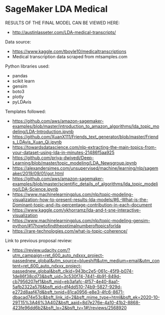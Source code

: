 # SageMaker LDA Medical

RESULTS OF THE FINAL MODEL CAN BE VIEWED HERE:
* http://austinlasseter.com/LDA-medical-transcripts/

Data source:
* https://www.kaggle.com/tboyle10/medicaltranscriptions
* Medical transcription data scraped from mtsamples.com

Python libraries used:
* pandas
* scikit learn
* gensim
* boto3
* plotly
* pyLDAvis


Templates followed:
* https://github.com/aws/amazon-sagemaker-examples/blob/master/introduction_to_amazon_algorithms/lda_topic_modeling/LDA-Introduction.ipynb
* https://github.com/XuanX111/Friends_text_generator/blob/master/Friends_LDAvis_Xuan_Qi.ipynb
* https://towardsdatascience.com/nlp-extracting-the-main-topics-from-your-dataset-using-lda-in-minutes-21486f5aa925
* https://github.com/priya-dwivedi/Deep-Learning/blob/master/topic_modeling/LDA_Newsgroup.ipynb
* https://alexandersimes.com/unsupervised/machine/learning/nlp/sagemaker/2019/09/01/got.html
* https://github.com/aws/amazon-sagemaker-examples/blob/master/scientific_details_of_algorithms/lda_topic_modeling/LDA-Science.ipynb
* https://www.machinelearningplus.com/nlp/topic-modeling-visualization-how-to-present-results-lda-models/#6.-What-is-the-Dominant-topic-and-its-percentage-contribution-in-each-document
* https://www.kaggle.com/ykhorramz/lda-and-t-sne-interactive-visualization
* https://www.machinelearningplus.com/nlp/topic-modeling-gensim-python/#17howtofindtheoptimalnumberoftopicsforlda
* https://rare-technologies.com/what-is-topic-coherence/


Link to previous proposal review:
* https://review.udacity.com/?utm_campaign=ret_600_auto_ndxxx_project-passednew_global&utm_source=blueshift&utm_medium=email&utm_content=ret_600_auto_ndxxx_project-passednew_global&bsft_clkid=943bc2e5-061c-45f9-b074-1de86f38cd73&bsft_uid=3c530f74-7441-4b91-849d-cb7956207ef1&bsft_mid=eb3afafc-4f57-4e40-8aa1-5afb2322a576&bsft_eid=df4dd510-74b9-5827-929d-e272d8aaf47d&bsft_txnid=81ca0956-e8e3-4fc6-8671-dbacad74e53c&bsft_link_id=2&bsft_mime_type=html&bsft_ek=2020-10-29T15%3A46%3A40Z&bsft_aaid=8d7e276e-4a10-41b2-8868-423fe96dd6b2&bsft_lx=2&bsft_tv=1#!/reviews/2568920
